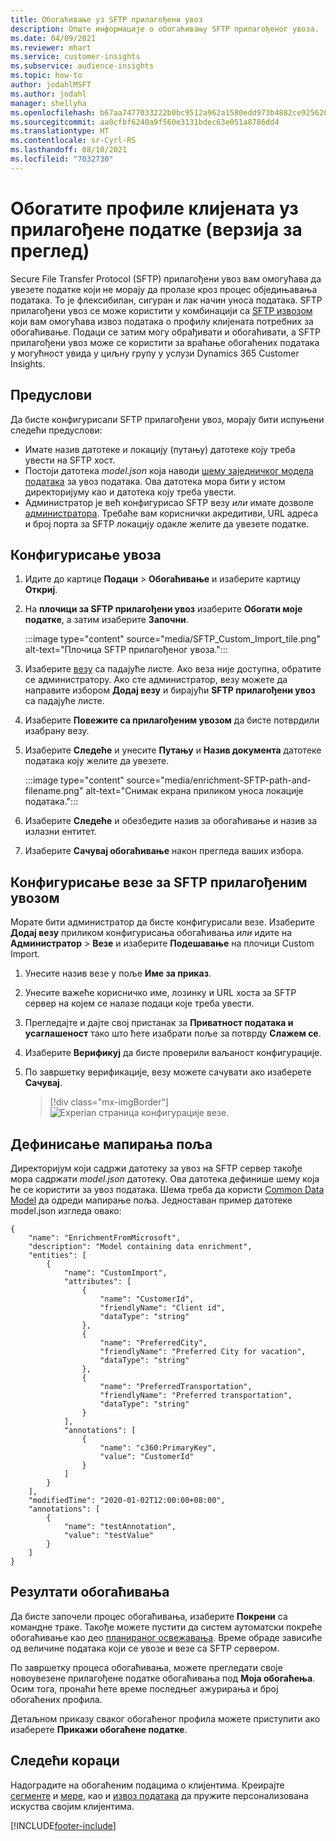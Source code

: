 ```yaml
---
title: Обогаћивање уз SFTP прилагођени увоз
description: Опште информације о обогаћивању SFTP прилагођеног увоза.
ms.date: 04/09/2021
ms.reviewer: mhart
ms.service: customer-insights
ms.subservice: audience-insights
ms.topic: how-to
author: jodahlMSFT
ms.author: jodahl
manager: shellyha
ms.openlocfilehash: b67aa7477033222b0bc9512a962a1580edd973b4882ce925620ff5ec14f83fe3
ms.sourcegitcommit: aa0cfbf6240a9f560e3131bdec63e051a8786dd4
ms.translationtype: HT
ms.contentlocale: sr-Cyrl-RS
ms.lasthandoff: 08/10/2021
ms.locfileid: "7032730"
---
```

# <a name="enrich-customer-profiles-with-custom-data-preview"></a>Обогатите профиле клијената уз прилагођене податке (верзија за преглед)

Secure File Transfer Protocol (SFTP) прилагођени увоз вам омогућава да увезете податке који не морају да пролазе кроз процес обједињавања података. То је флексибилан, сигуран и лак начин уноса података. SFTP прилагођени увоз се може користити у комбинацији са [SFTP извозом](export-sftp.md) који вам омогућава извоз података о профилу клијената потребних за обогаћивање. Подаци се затим могу обрађивати и обогаћивати, а SFTP прилагођени увоз може се користити за враћање обогаћених података у могућност увида у циљну групу у услузи Dynamics 365 Customer Insights.

## <a name="prerequisites"></a>Предуслови

Да бисте конфигурисали SFTP прилагођени увоз, морају бити испуњени следећи предуслови:

- Имате назив датотеке и локацију (путању) датотеке коју треба увести на SFTP хост.
- Постоји датотека *model.json* која наводи [шему заједничког модела података](/common-data-model/) за увоз података. Ова датотека мора бити у истом директоријуму као и датотека коју треба увести.
- Администратор је већ конфигурисао SFTP везу *или* имате дозволе [администратора](permissions.md#administrator). Требаће вам кориснички акредитиви, URL адреса и број порта за SFTP локацију одакле желите да увезете податке.


## <a name="configure-the-import"></a>Конфигурисање увоза

1. Идите до картице **Подаци** > **Обогаћивање** и изаберите картицу **Откриј**.

1. На **плочици за SFTP прилагођени увоз** изаберите **Обогати моје податке**, а затим изаберите **Започни**.

   :::image type="content" source="media/SFTP_Custom_Import_tile.png" alt-text="Плочица SFTP прилагођеног увоза.":::

1. Изаберите [везу](connections.md) са падајуће листе. Ако веза није доступна, обратите се администратору. Ако сте администратор, везу можете да направите избором **Додај везу** и бирајући **SFTP прилагођени увоз** са падајуће листе.

1. Изаберите **Повежите са прилагођеним увозом** да бисте потврдили изабрану везу.

1.  Изаберите **Следеће** и унесите **Путању** и **Назив документа** датотеке података коју желите да увезете.

    :::image type="content" source="media/enrichment-SFTP-path-and-filename.png" alt-text="Снимак екрана приликом уноса локације података.":::

1. Изаберите **Следеће** и обезбедите назив за обогаћивање и назив за излазни ентитет. 

1. Изаберите **Сачувај обогаћивање** након прегледа ваших избора.

## <a name="configure-the-connection-for-sftp-custom-import"></a>Конфигурисање везе за SFTP прилагођеним увозом 

Морате бити администратор да бисте конфигурисали везе. Изаберите **Додај везу** приликом конфигурисања обогаћивања *или* идите на **Администратор** > **Везе** и изаберите **Подешавање** на плочици Custom Import.

1. Унесите назив везе у поље **Име за приказ**.

1. Унесите важеће корисничко име, лозинку и URL хоста за SFTP сервер на којем се налазе подаци које треба увести.

1. Прегледајте и дајте свој пристанак за **Приватност података и усаглашеност** тако што ћете изабрати поље за потврду **Слажем се**.

1. Изаберите **Верификуј** да бисте проверили ваљаност конфигурације.

1. По завршетку верификације, везу можете сачувати ако изаберете **Сачувај**.

   > [!div class="mx-imgBorder"]
   > ![Experian страница конфигурације везе.](media/enrichment-SFTP-connection.png "Experian страница конфигурације везе")


## <a name="defining-field-mappings"></a>Дефинисање мапирања поља 

Директоријум који садржи датотеку за увоз на SFTP сервер такође мора садржати *model.json* датотеку. Ова датотека дефинише шему која ће се користити за увоз података. Шема треба да користи [Common Data Model](/common-data-model/) да одреди мапирање поља. Једноставан пример датотеке model.json изгледа овако:

```
{
    "name": "EnrichmentFromMicrosoft",
    "description": "Model containing data enrichment",
    "entities": [
        {
            "name": "CustomImport",
            "attributes": [
                {
                    "name": "CustomerId",
                    "friendlyName": "Client id",
                    "dataType": "string"
                },
                {
                    "name": "PreferredCity",
                    "friendlyName": "Preferred City for vacation",
                    "dataType": "string"
                },
                {
                    "name": "PreferredTransportation",
                    "friendlyName": "Preferred transportation",
                    "dataType": "string"
                }
            ],
            "annotations": [
                {
                    "name": "c360:PrimaryKey",
                    "value": "CustomerId"
                }
            ]
        }
    ],
    "modifiedTime": "2020-01-02T12:00:00+08:00",
    "annotations": [
        {
            "name": "testAnnotation",
            "value": "testValue"
        }
    ]
}
```

## <a name="enrichment-results"></a>Резултати обогаћивања

Да бисте започели процес обогаћивања, изаберите **Покрени** са командне траке. Такође можете пустити да систем аутоматски покреће обогаћивање као део [планираног освежавања](system.md#schedule-tab). Време обраде зависиће од величине података који се увозе и везе са SFTP сервером.

По завршетку процеса обогаћивања, можете прегледати своје новоувезене прилагођене податке обогаћивања под **Моја обогаћења**. Осим тога, пронаћи ћете време последњег ажурирања и број обогаћених профила.

Детаљном приказу сваког обогаћеног профила можете приступити ако изаберете **Прикажи обогаћене податке**.

## <a name="next-steps"></a>Следећи кораци

Надоградите на обогаћеним подацима о клијентима. Креирајте [сегменте](segments.md) и [мере](measures.md), као и [извоз података](export-destinations.md) да пружите персонализована искуства својим клијентима.

[!INCLUDE[footer-include](../includes/footer-banner.md)]

